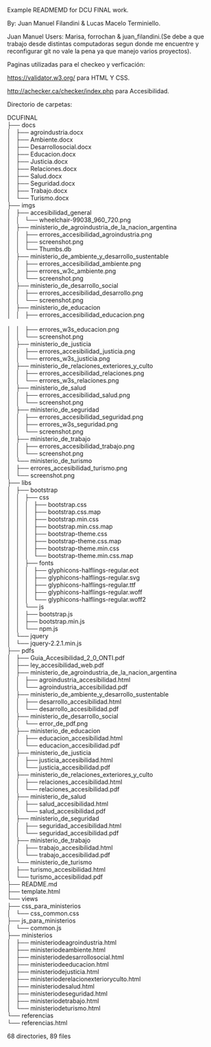 Example READMEMD for DCU FINAL work.

By: Juan Manuel Filandini & Lucas Macelo Terminiello.

Juan Manuel Users: Marisa, forrochan & juan_filandini.(Se debe a que trabajo desde distintas computadoras segun donde me encuentre y reconfigurar git no vale la pena ya que manejo varios proyectos).

Paginas utilizadas para el checkeo y verficación:

https://validator.w3.org/ para HTML Y CSS.

http://achecker.ca/checker/index.php para Accesibilidad.

Directorio de carpetas:

DCUFINAL<br />
├── docs<br />
│   ├── agroindustria.docx<br />
│   ├── Ambiente.docx<br />
│   ├── Desarrollosocial.docx<br />
│   ├── Educacion.docx<br />
│   ├── Justicia.docx<br />
│   ├── Relaciones.docx<br />
│   ├── Salud.docx<br />
│   ├── Seguridad.docx<br />
│   ├── Trabajo.docx<br />
│   └── Turismo.docx<br />
├── imgs<br />
│   ├── accesibilidad_general<br />
│   │   └── wheelchair-99038_960_720.png<br />
│   ├── ministerio_de_agroindustria_de_la_nacion_argentina<br />
│   │   ├── errores_accesibilidad_agroindustria.png<br />
│   │   ├── screenshot.png<br />
│   │   └── Thumbs.db<br />
│   ├── ministerio_de_ambiente_y_desarrollo_sustentable<br />
│   │   ├── errores_accesibilidad_ambiente.png<br />
│   │   ├── errores_w3c_ambiente.png<br />
│   │   └── screenshot.png<br />
│   ├── ministerio_de_desarrollo_social<br />
│   │   ├── errores_accesibilidad_desarrollo.png<br />
│   │   └── screenshot.png<br />
│   ├── ministerio_de_educacion<br />
│   │   ├── errores_accesibilidad_educacion.png<br /><br />
│   │   ├── errores_w3s_educacion.png<br />
│   │   └── screenshot.png<br />
│   ├── ministerio_de_justicia<br />
│   │   ├── errores_accesibilidad_justicia.png<br />
│   │   └── errores_w3s_justicia.png<br />
│   ├── ministerio_de_relaciones_exteriores_y_culto<br />
│   │   ├── errores_accesibilidad_relaciones.png<br />
│   │   └── errores_w3s_relaciones.png<br />
│   ├── ministerio_de_salud<br />
│   │   ├── errores_accesibilidad_salud.png<br />
│   │   └── screenshot.png<br />
│   ├── ministerio_de_seguridad<br />
│   │   ├── errores_accesibilidad_seguridad.png<br />
│   │   ├── errores_w3s_seguridad.png<br />
│   │   └── screenshot.png<br />
│   ├── ministerio_de_trabajo<br />
│   │   ├── errores_accesibilidad_trabajo.png<br />
│   │   └── screenshot.png<br />
│   └── ministerio_de_turismo<br />
│       ├── errores_accesibilidad_turismo.png<br />
│       └── screenshot.png<br />
├── libs<br />
│   ├── bootstrap<br />
│   │   ├── css<br />
│   │   │   ├── bootstrap.css<br />
│   │   │   ├── bootstrap.css.map<br />
│   │   │   ├── bootstrap.min.css<br />
│   │   │   ├── bootstrap.min.css.map<br />
│   │   │   ├── bootstrap-theme.css<br />
│   │   │   ├── bootstrap-theme.css.map<br />
│   │   │   ├── bootstrap-theme.min.css<br />
│   │   │   └── bootstrap-theme.min.css.map<br />
│   │   ├── fonts<br />
│   │   │   ├── glyphicons-halflings-regular.eot<br />
│   │   │   ├── glyphicons-halflings-regular.svg<br />
│   │   │   ├── glyphicons-halflings-regular.ttf<br />
│   │   │   ├── glyphicons-halflings-regular.woff<br />
│   │   │   └── glyphicons-halflings-regular.woff2<br />
│   │   └── js<br />
│   │       ├── bootstrap.js<br />
│   │       ├── bootstrap.min.js<br />
│   │       └── npm.js<br />
│   └── jquery<br />
│       └── jquery-2.2.1.min.js<br />
├── pdfs<br />
│   ├── Guia_Accesibilidad_2_0_ONTI.pdf<br />
│   ├── ley_accesibilidad_web.pdf<br />
│   ├── ministerio_de_agroindustria_de_la_nacion_argentina<br />
│   │   ├── agroindustria_accesibilidad.html<br />
│   │   └── agroindustria_accesibilidad.pdf<br />
│   ├── ministerio_de_ambiente_y_desarrollo_sustentable<br />
│   │   ├── desarrollo_accesibilidad.html<br />
│   │   └── desarrollo_accesibilidad.pdf<br />
│   ├── ministerio_de_desarrollo_social<br />
│   │   └── error_de_pdf.png<br />
│   ├── ministerio_de_educacion<br />
│   │   ├── educacion_accesibilidad.html<br />
│   │   └── educacion_accesibilidad.pdf<br />
│   ├── ministerio_de_justicia<br />
│   │   ├── justicia_accesibilidad.html<br />
│   │   └── justicia_accesibilidad.pdf<br />
│   ├── ministerio_de_relaciones_exteriores_y_culto<br />
│   │   ├── relaciones_accesibilidad.html<br />
│   │   └── relaciones_accesibilidad.pdf<br />
│   ├── ministerio_de_salud<br />
│   │   ├── salud_accesibilidad.html<br />
│   │   └── salud_accesibilidad.pdf<br />
│   ├── ministerio_de_seguridad<br />
│   │   ├── seguridad_accesibilidad.html<br />
│   │   └── seguridad_accesibilidad.pdf<br />
│   ├── ministerio_de_trabajo<br />
│   │   ├── trabajo_accesibilidad.html<br />
│   │   └── trabajo_accesibilidad.pdf<br />
│   └── ministerio_de_turismo<br />
│       ├── turismo_accesibilidad.html<br />
│       └── turismo_accesibilidad.pdf<br />
├── README.md<br />
├── template.html<br />
└── views<br />
    ├── css_para_ministerios<br />
    │   └── css_common.css<br />
    ├── js_para_ministerios<br />
    │   └── common.js<br />
    ├── ministerios<br />
    │   ├── ministeriodeagroindustria.html<br />
    │   ├── ministeriodeambiente.html<br />
    │   ├── ministeriodedesarrollosocial.html<br />
    │   ├── ministeriodeeducacion.html<br />
    │   ├── ministeriodejusticia.html<br />
    │   ├── ministerioderelacionexterioryculto.html<br />
    │   ├── ministeriodesalud.html<br />
    │   ├── ministeriodeseguridad.html<br />
    │   ├── ministeriodetrabajo.html<br />
    │   └── ministeriodeturismo.html<br />
    └── referencias<br />
        └── referencias.html<br />

68 directories, 89 files
